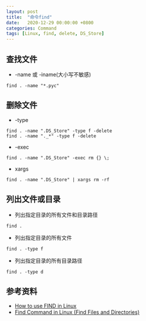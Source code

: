 ```yaml
---
layout: post
title:  "命令find"
date:   2020-12-29 00:00:00 +0800
categories: Command
tags: [Linux, find, delete, DS_Store]
---
```


## 查找文件
* -name 或 -iname(大小写不敏感)
```shell
find . -name "*.pyc"
```

## 删除文件
* -type
```shell
find . -name ".DS_Store" -type f -delete
find . -name "._*" -type f -delete
```

* -exec
```shell
find . -name ".DS_Store" -exec rm {} \;
```

* xargs
```shell
find . -name ".DS_Store" | xargs rm -rf
```

## 列出文件或目录
* 列出指定目录的所有文件和目录路径
```shelll
find .
```

* 列出指定目录的所有文件
```shelll
find . -type f
```

* 列出指定目录的所有目录路径
```shelll
find . -type d
```

## 参考资料
* [How to use FIND in Linux](https://opensource.com/article/18/4/how-use-find-linux)
* [Find Command in Linux (Find Files and Directories)](https://linuxize.com/post/how-to-find-files-in-linux-using-the-command-line/)
